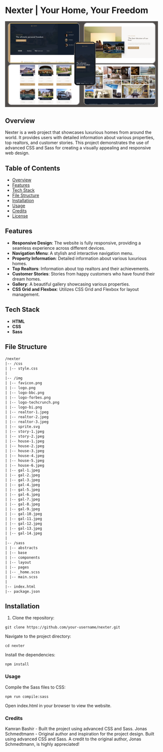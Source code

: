 # Nexter | Your Home, Your Freedom

![Nexter](img/thumbnail.png)

## Overview

Nexter is a web project that showcases luxurious homes from around the world. It provides users with detailed information about various properties, top realtors, and customer stories. This project demonstrates the use of advanced CSS and Sass for creating a visually appealing and responsive web design.

## Table of Contents

- [Overview](#overview)
- [Features](#features)
- [Tech Stack](#tech-stack)
- [File Structure](#file-structure)
- [Installation](#installation)
- [Usage](#usage)
- [Credits](#credits)
- [License](#license)

## Features

- **Responsive Design**: The website is fully responsive, providing a seamless experience across different devices.
- **Navigation Menu**: A stylish and interactive navigation menu.
- **Property Information**: Detailed information about various luxurious homes.
- **Top Realtors**: Information about top realtors and their achievements.
- **Customer Stories**: Stories from happy customers who have found their dream homes.
- **Gallery**: A beautiful gallery showcasing various properties.
- **CSS Grid and Flexbox**: Utilizes CSS Grid and Flexbox for layout management.

## Tech Stack

- **HTML**
- **CSS**
- **Sass**

## File Structure

```
/nexter
|-- /css
| |-- style.css
|
|-- /img
| |-- favicon.png
| |-- logo.png
| |-- logo-bbc.png
| |-- logo-forbes.png
| |-- logo-techcrunch.png
| |-- logo-bi.png
| |-- realtor-1.jpeg
| |-- realtor-2.jpeg
| |-- realtor-3.jpeg
| |-- sprite.svg
| |-- story-1.jpeg
| |-- story-2.jpeg
| |-- house-1.jpeg
| |-- house-2.jpeg
| |-- house-3.jpeg
| |-- house-4.jpeg
| |-- house-5.jpeg
| |-- house-6.jpeg
| |-- gal-1.jpeg
| |-- gal-2.jpeg
| |-- gal-3.jpeg
| |-- gal-4.jpeg
| |-- gal-5.jpeg
| |-- gal-6.jpeg
| |-- gal-7.jpeg
| |-- gal-8.jpeg
| |-- gal-9.jpeg
| |-- gal-10.jpeg
| |-- gal-11.jpeg
| |-- gal-12.jpeg
| |-- gal-13.jpeg
| |-- gal-14.jpeg
|
|-- /sass
| |-- abstracts
| |-- base
| |-- components
| |-- layout
| |-- pages
| |-- _home.scss
| |-- main.scss
|
|-- index.html
|-- package.json
```

## Installation

1. Clone the repository:

```
git clone https://github.com/your-username/nexter.git
```

Navigate to the project directory:

```
cd nexter
```

Install the dependencies:

```
npm install
```

### Usage

Compile the Sass files to CSS:

```
npm run compile:sass
```

Open index.html in your browser to view the website.

### Credits

Kamran Bashir - Built the project using advanced CSS and Sass.
Jonas Schmedtmann - Original author and inspiration for the project design.
Built using advanced CSS and Sass. A credit to the original author, Jonas Schmedtmann, is highly appreciated!
